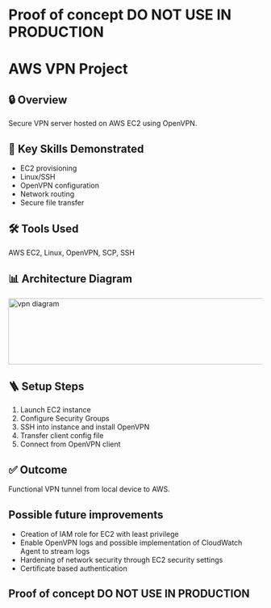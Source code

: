 # Proof of concept DO NOT USE IN PRODUCTION

# AWS VPN Project

## 🔒 Overview
Secure VPN server hosted on AWS EC2 using OpenVPN.

## 🧠 Key Skills Demonstrated
- EC2 provisioning
- Linux/SSH
- OpenVPN configuration
- Network routing
- Secure file transfer

## 🛠️ Tools Used
AWS EC2, Linux, OpenVPN, SCP, SSH

## 📊 Architecture Diagram
<img width="958" height="131" alt="vpn diagram" src="https://github.com/user-attachments/assets/1c5c3f61-1ce9-41d2-af9d-193ed2b24154" />

## 🪜 Setup Steps
1. Launch EC2 instance
2. Configure Security Groups
3. SSH into instance and install OpenVPN
4. Transfer client config file
5. Connect from OpenVPN client

## ✅ Outcome
Functional VPN tunnel from local device to AWS.

## Possible future improvements
- Creation of IAM role for EC2 with least privilege
- Enable OpenVPN logs and possible implementation of CloudWatch Agent to stream logs
- Hardening of network security through EC2 security settings
- Certificate based authentication

## Proof of concept DO NOT USE IN PRODUCTION

